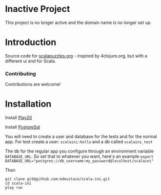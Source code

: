 # Inactive Project
This project is no longer active and the domain name is no longer set up.


# Introduction

Source code for [scalapuzzles.org](http://scalapuzzles.org) - inspired by 4clojure.org, but with a different ui and for Scala.

### Contributing
Contributions are welcome!


# Installation

Install [Play20](https://github.com/playframework/Play20)

Install [PostgreSql](http://www.postgresql.org/)

You will need to create a user and database for the tests and for the normal app. For test create a user: ````scalaini:hello```` and a 
db called ````scalaini_test````


The db for the regular app you configure through an environment variable ````DATABASE_URL````. 
So set that to whatever you want, here's an example ````export DATABASE_URL="postgres://db_username:my_password@localhost/scalaini"````

Then

    git clone git@github.com:edeustace/scala-ini.git
    cd scala-ini
    play run






